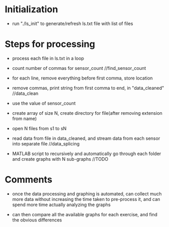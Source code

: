 # Initialization

- run "./ls_init" to generate/refresh ls.txt file with list of files

# Steps for processing

- process each file in ls.txt in a loop
- count number of commas for sensor_count
//find_sensor_count

- for each line, remove everything before first comma, store location
- remove commas, print string from first comma to end, in "data_cleaned"
//data_clean

- use the value of sensor_count
- create array of size N, create directory for file(after removing extension from name)
- open N files from s1 to sN
- read data from file in data_cleaned, and stream data from each sensor into separate file
//data_splicing


- MATLAB script to recursively and automatically go through each folder and create graphs with N sub-graphs
//TODO


# Comments

- once the data processing and graphing is automated, can collect much more data without increasing the time taken to pre-process it, and can spend more time actually analyzing the graphs

- can then compare all the available graphs for each exercise, and find the obvious differences
